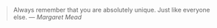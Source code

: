 > Always remember that you are absolutely unique. Just like everyone else.
> &mdash; <cite>Margaret Mead</cite>